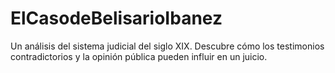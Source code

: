# ElCasodeBelisarioIbanez
Un análisis del sistema judicial del siglo XIX. Descubre cómo los testimonios contradictorios y la opinión pública pueden influir en un juicio.
